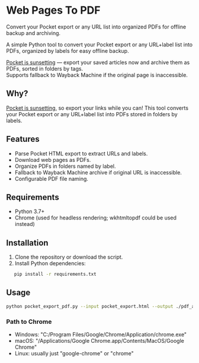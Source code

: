 # Web Pages To PDF

Convert your Pocket export or any URL list into organized PDFs for offline backup and archiving.

A simple Python tool to convert your Pocket export or any URL+label list into PDFs, organized by labels for easy offline backup.

[Pocket is sunsetting](https://support.mozilla.org/en-US/kb/future-of-pocket) — export your saved articles now and archive them as PDFs, sorted in folders by tags.  
Supports fallback to Wayback Machine if the original page is inaccessible.

## Why?

[Pocket is sunsetting](https://support.mozilla.org/en-US/kb/future-of-pocket), so export your links while you can! This tool converts your Pocket export or any URL+label list into PDFs stored in folders by labels.

## Features

- Parse Pocket HTML export to extract URLs and labels.
- Download web pages as PDFs.
- Organize PDFs in folders named by label.
- Fallback to Wayback Machine archive if original URL is inaccessible.
- Configurable PDF file naming.

## Requirements

- Python 3.7+
- Chrome (used for headless rendering; wkhtmltopdf could be used instead)

## Installation

1. Clone the repository or download the script.
2. Install Python dependencies:

```bash
   pip install -r requirements.txt
```

## Usage

```bash
python pocket_export_pdf.py --input pocket_export.html --output ./pdf_archive [--chrome "/path/to/chrome."]
```

### Path to Chrome

- Windows: "C:/Program Files/Google/Chrome/Application/chrome.exe"
- macOS: "/Applications/Google Chrome.app/Contents/MacOS/Google Chrome"
- Linux: usually just "google-chrome" or "chrome"
